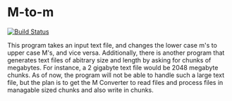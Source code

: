 # M-to-m
[![Build Status](https://travis-ci.org/ContemporaryArtwork/M-to-m.svg?branch=master)](https://travis-ci.org/ContemporaryArtwork/M-to-m)

This program takes an input text file, and changes the lower case m's to upper case M's, and vice versa.
Additionally, there is another program that generates text files of abitrary size and length by asking for chunks of megabytes.
For instance, a 2 gigabyte text file would be 2048 megabyte chunks. As of now, the program will not be able to handle such a large 
text file, but the plan is to get the M Converter to read files and process files in managable sized chunks and also write in chunks.

